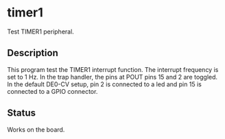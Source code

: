 # timer1

Test TIMER1 peripheral.

## Description

This program test the TIMER1 interrupt function.
The interrupt frequency is set to 1 Hz. In the trap
handler, the pins at POUT pins 15 and 2 are toggled.
In the default DE0-CV setup, pin 2 is connected to
a led and pin 15 is connected to a GPIO connector.

## Status

Works on the board.
